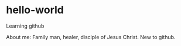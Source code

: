 # hello-world
Learning github

About me: Family man, healer, disciple of Jesus Christ. New to github.
